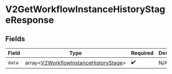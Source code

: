 # V2GetWorkflowInstanceHistoryStageResponse


## Fields

| Field                                                                                          | Type                                                                                           | Required                                                                                       | Description                                                                                    |
| ---------------------------------------------------------------------------------------------- | ---------------------------------------------------------------------------------------------- | ---------------------------------------------------------------------------------------------- | ---------------------------------------------------------------------------------------------- |
| `data`                                                                                         | array<[V2WorkflowInstanceHistoryStage](../../models/shared/V2WorkflowInstanceHistoryStage.md)> | :heavy_check_mark:                                                                             | N/A                                                                                            |